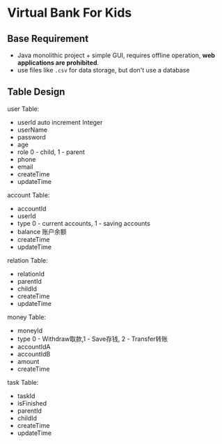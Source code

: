 # Virtual Bank For Kids

## Base Requirement

- Java monolithic project + simple GUI, requires offline operation, **web applications are prohibited**.
- use files like `.csv` for data storage, but don't use a database

## Table Design

user Table:

- userId auto increment Integer
- userName
- password
- age
- role 0 - child, 1 - parent
- phone
- email
- createTime
- updateTime

account Table:

- accountId
- userId
- type 0 - current accounts, 1 - saving accounts
- balance 账户余额
- createTime
- updateTime

relation Table:

- relationId
- parentId
- childId
- createTime
- updateTime

money Table:

- moneyId
- type 0 - Withdraw取款,1 - Save存钱, 2 - Transfer转账
- accountIdA
- accountIdB
- amount
- createTime

task Table:

- taskId
- isFinished
- parentId
- childId
- createTime
- updateTime